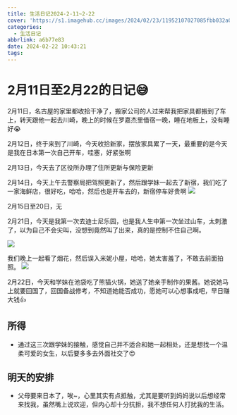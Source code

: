 ```yaml
---
title: 生活日记2024-2-11~2-22
cover: 'https://s1.imagehub.cc/images/2024/02/23/11952107027085fbb032a032f049b1b6.jpeg'
categories:
  - 生活日记
abbrlink: a6b77e83
date: 2024-02-22 10:43:21
tags:
---
```

# 2月11日至2月22的日记😅
2月11日，名古屋的家里都收拾干净了，搬家公司的人过来帮我把家具都搬到了车上，转天跟他一起去川崎，晚上的时候在罗嘉杰里借宿一晚，睡在地板上，没有睡好😭

2月12日，终于来到了川崎，今天收拾新家，摆放家具累了一天，最重要的是今天是我在日本第一次自己开车，哇塞，好紧张啊

2月13日，今天去了区役所办理了住所更新与保险更新

2月14日，今天上午去警察局把驾照更新了，然后跟学妹一起去了新宿，我们吃了一家海鲜店，很好吃，哈哈，然后也是开车去的，新宿停车好贵啊
![](https://s1.imagehub.cc/images/2024/02/23/17a406ecc8e1938f54afe44f583600af.jpeg)

2月15日至20日，无

2月21日，今天是我第一次去迪士尼乐园，也是我人生中第一次坐过山车，太刺激了，以为自己不会尖叫，没想到竟然叫了出来，真的是控制不住自己啊。

![](https://s1.imagehub.cc/images/2024/02/23/92cb08a513afb565bf4711fd7b781b4e.jpeg)

我们晚上一起看了烟花，然后误入米妮小屋，哈哈，她太害羞了，不敢去前面拍照。
![](https://s1.imagehub.cc/images/2024/02/23/d537652e4a634275f63c34b725f59dea.jpeg)

2月22日，今天和学妹在池袋吃了熊猫火锅，她送了她亲手制作的果酱。她说她马上就要回国了，回国备战修考，不知道她能否成功，愿她可以心想事成吧，早日赚大钱👍

## 所得
- 通过这三次跟学妹的接触，感觉自己并不适合和她一起相处，还是想找一个温柔可爱的女生，以后要多多去外面社交了😍

## 明天的安排
- 父母要来日本了，唉~，心里其实有点抵触，尤其是要听到妈妈说以后想经常来找我，虽然嘴上说欢迎，但内心却十分抗拒，我不想任何人打扰我的生活。